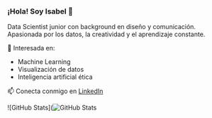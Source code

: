 ### ¡Hola! Soy Isabel 👋  
Data Scientist junior con background en diseño y comunicación.  
Apasionada por los datos, la creatividad y el aprendizaje constante.

🧠 Interesada en:  
- Machine Learning  
- Visualización de datos  
- Inteligencia artificial ética  

📫 Conecta conmigo en [LinkedIn](https://linkedin.com/in/tu-usuario)

![GitHub Stats](![GitHub Stats](https://github-readme-stats.vercel.app/api?username=IsaKnoT&show_icons=true)

